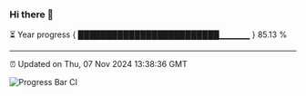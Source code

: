 ### Hi there 👋

⏳ Year progress { █████████████████████████▁▁▁▁▁ } 85.13 %

---

⏰ Updated on Thu, 07 Nov 2024 13:38:36 GMT

![Progress Bar CI](https://github.com/IshwaranRudhara/GIT-ACTION/workflows/Progress%20Bar%20CI/badge.svg)
